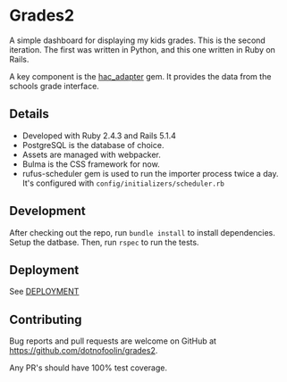 # Grades2

A simple dashboard for displaying my kids grades. This is the second iteration. The first was written in Python, and this one written in Ruby on Rails.

A key component is the [hac_adapter](https://github.com/dotnofoolin/hac_adapter) gem. It provides the data from the schools grade interface.

## Details

* Developed with Ruby 2.4.3 and Rails 5.1.4
* PostgreSQL is the database of choice.
* Assets are managed with webpacker.
* Bulma is the CSS framework for now.
* rufus-scheduler gem is used to run the importer process twice a day. It's configured with `config/initializers/scheduler.rb`

## Development

After checking out the repo, run `bundle install` to install dependencies. Setup the datbase. Then, run `rspec` to run the tests.

## Deployment

See [DEPLOYMENT](DEPLOYMENT.md)

## Contributing

Bug reports and pull requests are welcome on GitHub at https://github.com/dotnofoolin/grades2.

Any PR's should have 100% test coverage.
